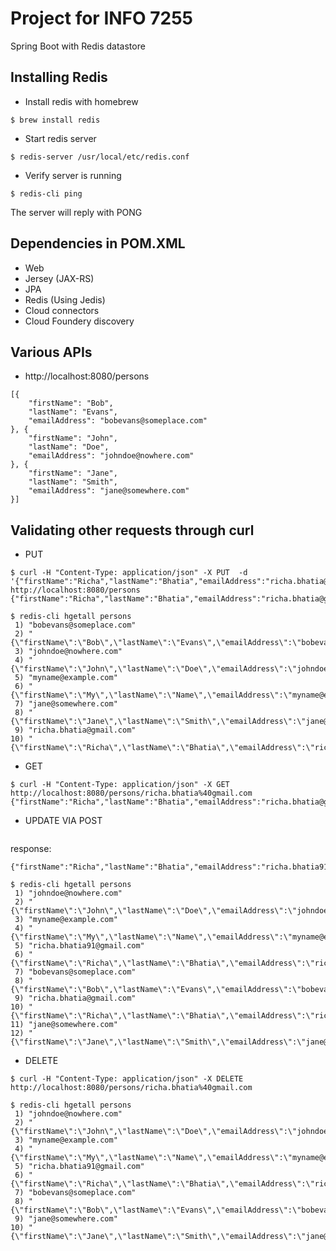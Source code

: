 # Project for INFO 7255
Spring Boot with Redis datastore

## Installing Redis
* Install redis with homebrew
```
$ brew install redis
```

* Start redis server
```
$ redis-server /usr/local/etc/redis.conf
```
* Verify server is running
```
$ redis-cli ping
```
The server will reply with PONG

## Dependencies in POM.XML
* Web
* Jersey (JAX-RS)
* JPA
* Redis (Using Jedis)
* Cloud connectors
* Cloud Foundery discovery

## Various APIs
* http://localhost:8080/persons
```
[{
	"firstName": "Bob",
	"lastName": "Evans",
	"emailAddress": "bobevans@someplace.com"
}, {
	"firstName": "John",
	"lastName": "Doe",
	"emailAddress": "johndoe@nowhere.com"
}, {
	"firstName": "Jane",
	"lastName": "Smith",
	"emailAddress": "jane@somewhere.com"
}]
```

## Validating other requests through curl
* PUT

```
$ curl -H "Content-Type: application/json" -X PUT  -d '{"firstName":"Richa","lastName":"Bhatia","emailAddress":"richa.bhatia@gmail.com"}' http://localhost:8080/persons
{"firstName":"Richa","lastName":"Bhatia","emailAddress":"richa.bhatia@gmail.com"}
```

```
$ redis-cli hgetall persons
 1) "bobevans@someplace.com"
 2) "{\"firstName\":\"Bob\",\"lastName\":\"Evans\",\"emailAddress\":\"bobevans@someplace.com\"}"
 3) "johndoe@nowhere.com"
 4) "{\"firstName\":\"John\",\"lastName\":\"Doe\",\"emailAddress\":\"johndoe@nowhere.com\"}"
 5) "myname@example.com"
 6) "{\"firstName\":\"My\",\"lastName\":\"Name\",\"emailAddress\":\"myname@example.com\"}"
 7) "jane@somewhere.com"
 8) "{\"firstName\":\"Jane\",\"lastName\":\"Smith\",\"emailAddress\":\"jane@somewhere.com\"}"
 9) "richa.bhatia@gmail.com"
10) "{\"firstName\":\"Richa\",\"lastName\":\"Bhatia\",\"emailAddress\":\"richa.bhatia@gmail.com\"}"
```

* GET 

```
$ curl -H "Content-Type: application/json" -X GET http://localhost:8080/persons/richa.bhatia%40gmail.com
{"firstName":"Richa","lastName":"Bhatia","emailAddress":"richa.bhatia@gmail.com"}
```

* UPDATE VIA POST

```$ curl -H "Content-Type: application/json" -X POST  -d '{"firstName":"Richa","lastName":"Bhatia","emailAddress":"richa.bhatia91@gmail.com"}' http://localhost:8080/persons
```
response:
```
{"firstName":"Richa","lastName":"Bhatia","emailAddress":"richa.bhatia91@gmail.com"}
```

```
$ redis-cli hgetall persons
 1) "johndoe@nowhere.com"
 2) "{\"firstName\":\"John\",\"lastName\":\"Doe\",\"emailAddress\":\"johndoe@nowhere.com\"}"
 3) "myname@example.com"
 4) "{\"firstName\":\"My\",\"lastName\":\"Name\",\"emailAddress\":\"myname@example.com\"}"
 5) "richa.bhatia91@gmail.com"
 6) "{\"firstName\":\"Richa\",\"lastName\":\"Bhatia\",\"emailAddress\":\"richa.bhatia91@gmail.com\"}"
 7) "bobevans@someplace.com"
 8) "{\"firstName\":\"Bob\",\"lastName\":\"Evans\",\"emailAddress\":\"bobevans@someplace.com\"}"
 9) "richa.bhatia@gmail.com"
10) "{\"firstName\":\"Richa\",\"lastName\":\"Bhatia\",\"emailAddress\":\"richa.bhatia@gmail.com\"}"
11) "jane@somewhere.com"
12) "{\"firstName\":\"Jane\",\"lastName\":\"Smith\",\"emailAddress\":\"jane@somewhere.com\"}"
```

* DELETE

```
$ curl -H "Content-Type: application/json" -X DELETE http://localhost:8080/persons/richa.bhatia%40gmail.com
```

```
$ redis-cli hgetall persons
 1) "johndoe@nowhere.com"
 2) "{\"firstName\":\"John\",\"lastName\":\"Doe\",\"emailAddress\":\"johndoe@nowhere.com\"}"
 3) "myname@example.com"
 4) "{\"firstName\":\"My\",\"lastName\":\"Name\",\"emailAddress\":\"myname@example.com\"}"
 5) "richa.bhatia91@gmail.com"
 6) "{\"firstName\":\"Richa\",\"lastName\":\"Bhatia\",\"emailAddress\":\"richa.bhatia91@gmail.com\"}"
 7) "bobevans@someplace.com"
 8) "{\"firstName\":\"Bob\",\"lastName\":\"Evans\",\"emailAddress\":\"bobevans@someplace.com\"}"
 9) "jane@somewhere.com"
10) "{\"firstName\":\"Jane\",\"lastName\":\"Smith\",\"emailAddress\":\"jane@somewhere.com\"}"
```